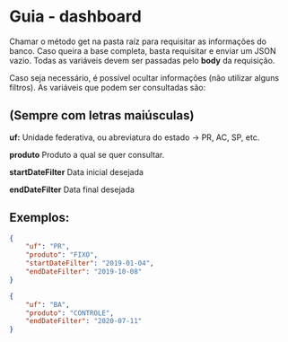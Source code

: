 # Guia - dashboard

Chamar o método get na pasta raíz para requisitar as informações do banco. Caso queira a base completa, basta requisitar e enviar um JSON vazio.
Todas as variáveis devem ser passadas pelo **body** da requisição.

Caso seja necessário, é possível ocultar informações (não utilizar alguns filtros).
As variáveis que podem ser consultadas são:
## (Sempre com letras maiúsculas)
**uf:** Unidade federativa, ou abreviatura do estado -> PR, AC, SP, etc.

**produto** Produto a qual se quer consultar.

**startDateFilter** Data inicial desejada

**endDateFilter** Data final desejada

## Exemplos:
```JSON
{
    "uf": "PR",
    "produto": "FIXO",
    "startDateFilter": "2019-01-04",
    "endDateFilter": "2019-10-08"
}
```

```JSON
{
    "uf": "BA",
    "produto": "CONTROLE",
    "endDateFilter": "2020-07-11"
}
```
